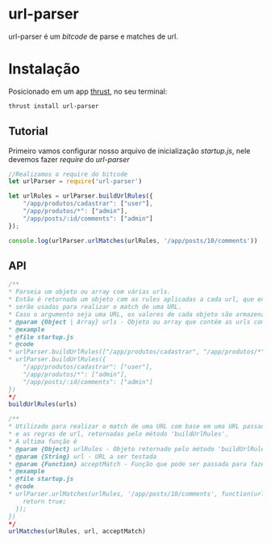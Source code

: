 url-parser
===============

url-parser é um *bitcode* de parse e matches de url.

# Instalação

Posicionado em um app [thrust](https://github.com/thrustjs/thrust), no seu terminal:

```bash
thrust install url-parser
```

## Tutorial

Primeiro vamos configurar nosso arquivo de inicialização *startup.js*, nele devemos fazer *require* do *url-parser*

```javascript
//Realizamos o require do bitcode
let urlParser = require('url-parser')

let urlRules = urlParser.buildUrlRules({
    "/app/produtos/cadastrar": ["user"],
    "/app/produtos/*": ["admin"],
    "/app/posts/:id/comments": ["admin"]
});

console.log(urlParser.urlMatches(urlRules, '/app/posts/10/comments'))
```

## API

```javascript
/**
* Parseia um objeto ou array com várias urls.
* Então é retornado um objeto com as rules aplicadas a cada url, que então
* serão usadas para realizar o match de uma URL.
* Caso o argumento seja uma URL, os valores de cada objeto são armazenados na propriedade 'data', para futura utilização caso necessário.
* @param {Object | Array} urls - Objeto ou array que contém as urls como atributo e quaisquer valores
* @example
* @file startup.js
* @code
* urlParser.buildUrlRules(["/app/produtos/cadastrar", "/app/produtos/*"])
* urlParser.buildUrlRules({
    "/app/produtos/cadastrar": ["user"],
    "/app/produtos/*": ["admin"],
    "/app/posts/:id/comments": ["admin"]
})
*/
buildUrlRules(urls)

/**
* Utilizado para realizar o match de uma URL com base em uma URL passada
* e as regras de url, retornadas pelo método 'buildUrlRules'.
* A ultima função é 
* @param {Object} urlRules - Objeto retornado pelo método 'buildUrlRules'
* @param {String} url - URL a ser testada
* @param {Function} acceptMatch - Função que pode ser passada para fazer uma verificação adicional.
* @example
* @file startup.js
* @code
* urlParser.urlMatches(urlRules, '/app/posts/10/comments', function(urlRule) {
	return true;
  });
})
*/
urlMatches(urlRules, url, acceptMatch)
```